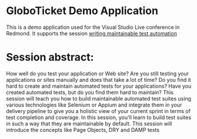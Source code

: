 # GloboTicket Demo Application

This is a demo application used for the Visual Studio Live conference in Redmond.
It supports the session [writing maintainable test automation](https://sessionize.com/app/speaker/session/431280)

# Session abstract:
How well do you test your application or Web site? Are you still testing your applications or sites manually and does that take a lot of time? Do you find it hard to create and maintain automated tests for your applications? Have you created automated tests, but do you find them hard to maintain? This session will teach you how to build maintainable automated test suites using various technologies like Selenium or Appium and integrate them in your delivery pipeline to give you a holistic view of your current sprint in terms of test completion and coverage.
In this session, you'll learn to build test suites in such a way that they are maintainable by default. 
This session will introduce the concepts like Page Objects, DRY and DAMP tests
